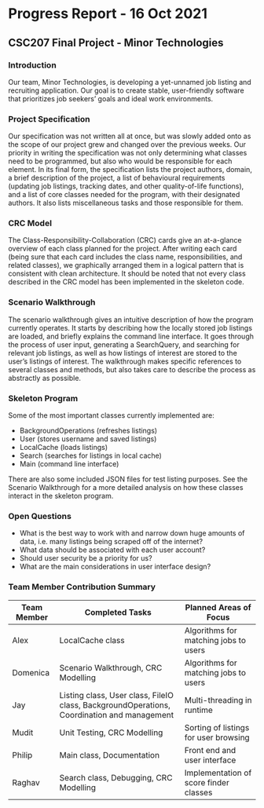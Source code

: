 # Progress Report - 16 Oct 2021
## CSC207 Final Project - Minor Technologies

### Introduction
Our team, Minor Technologies, is developing a yet-unnamed job listing and recruiting application. Our goal is to create stable, user-friendly software that prioritizes job seekers’ goals and ideal work environments.

### Project Specification
Our specification was not written all at once, but was slowly added onto as the scope of our project grew and changed over the previous weeks. Our priority in writing the specification was not only determining what classes need to be programmed, but also who would be responsible for each element. In its final form, the specification lists the project authors, domain, a brief description of the project, a list of behavioural requirements (updating job listings, tracking dates, and other quality-of-life functions), and a list of core classes needed for the program, with their designated authors. It also lists miscellaneous tasks and those responsible for them. 

### CRC Model
The Class-Responsibility-Collaboration (CRC) cards give an at-a-glance overview of each class planned for the project. After writing each card (being sure that each card includes the class name, responsibilities, and related classes), we graphically arranged them in a logical pattern that is consistent with clean architecture. It should be noted that not every class described in the CRC model has been implemented in the skeleton code.

### Scenario Walkthrough
The scenario walkthrough gives an intuitive description of how the program currently operates. It starts by describing how the locally stored job listings are loaded, and briefly explains the command line interface. It goes through the process of user input, generating a SearchQuery, and searching for relevant job listings, as well as how listings of interest are stored to the user’s listings of interest. The walkthrough makes specific references to several classes and methods, but also takes care to describe the process as abstractly as possible.

### Skeleton Program
Some of the most important classes currently implemented are:
* BackgroundOperations (refreshes listings)
* User (stores username and saved listings)
* LocalCache (loads listings)
* Search (searches for listings in local cache)
* Main (command line interface)

There are also some included JSON files for test listing purposes. See the Scenario Walkthrough for a more detailed analysis on how these classes interact in the skeleton program. 

### Open Questions
* What is the best way to work with and narrow down huge amounts of data, i.e. many listings being scraped off of the internet?
* What data should be associated with each user account? 
* Should user security be a priority for us?
* What are the main considerations in user interface design?

### Team Member Contribution Summary
| Team Member | Completed Tasks                                                                                 | Planned Areas of Focus                 |
|-------------|-------------------------------------------------------------------------------------------------|----------------------------------------|
| Alex        | LocalCache class                                                                                | Algorithms for matching jobs to users  |
| Domenica    | Scenario Walkthrough, CRC Modelling                                                             | Algorithms for matching jobs to users  |
| Jay         | Listing class,  User class,  FileIO class, BackgroundOperations, Coordination and management    | Multi-threading in runtime             |
| Mudit       | Unit Testing,  CRC Modelling                                                                    | Sorting of listings for user browsing  |
| Philip      | Main class,  Documentation                                                                      | Front end and user interface           |
| Raghav      | Search class, Debugging, CRC Modelling                                                          | Implementation of score finder classes |
